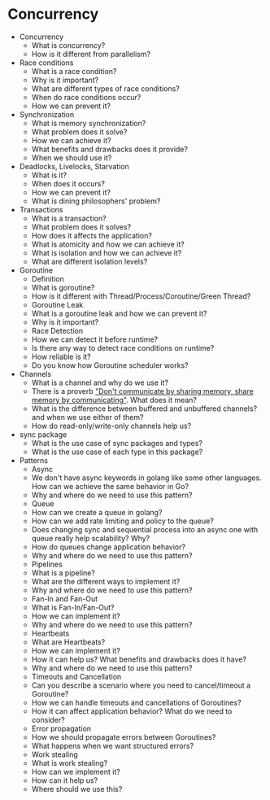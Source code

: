 # Concurrency

* Concurrency
    * What is concurrency?
    * How is it different from parallelism?
* Race conditions
    * What is a race condition?
    * Why is it important?
    * What are different types of race conditions?
    * When do race conditions occur?
    * How we can prevent it?
* Synchronization
    * What is memory synchronization?
    * What problem does it solve?
    * How we can achieve it?
    * What benefits and drawbacks does it provide?
    * When we should use it?
* Deadlocks, Livelocks, Starvation
    * What is it?
    * When does it occurs?
    * How we can prevent it?
    * What is dining philosophers' problem?
* Transactions
    * What is a transaction?
    * What problem does it solves?
    * How does it affects the application?
    * What is atomicity and how we can achieve it?
    * What is isolation and how we can achieve it?
    * What are different isolation levels?
* Goroutine
    * Definition
    * What is goroutine?
    * How is it different with Thread/Process/Coroutine/Green Thread?
    * Goroutine Leak
    * What is a goroutine leak and how we can prevent it?
    * Why is it important?
    * Race Detection
    * How we can detect it before runtime?
    * Is there any way to detect race conditions on runtime?
    * How reliable is it?
    * Do you know how Goroutine scheduler works?
* Channels
    * What is a channel and why do we use it?
    * There is a proverb ["Don't communicate by sharing memory, share memory by communicating"](http://go-proverbs.github.io). What does it mean?
    * What is the difference between buffered and unbuffered channels? and when we use either of them?
    * How do read-only/write-only channels help us?
* sync package
    * What is the use case of sync packages and types?
    * What is the use case of each type in this package?
* Patterns
    * Async
    * We don't have async keywords in golang like some other languages. How can we achieve the same behavior in Go?
    * Why and where do we need to use this pattern?
    * Queue
    * How can we create a queue in golang?
    * How can we add rate limiting and policy to the queue?
    * Does changing sync and sequential process into an async one with queue really help scalability? Why?
    * How do queues change application behavior?
    * Why and where do we need to use this pattern?
    * Pipelines
    * What is a pipeline?
    * What are the different ways to implement it?
    * Why and where do we need to use this pattern?
    * Fan-In and Fan-Out
    * What is Fan-In/Fan-Out?
    * How we can implement it?
    * Why and where do we need to use this pattern?
    * Heartbeats
    * What are Heartbeats?
    * How we can implement it?
    * How it can help us? What benefits and drawbacks does it have?
    * Why and where do we need to use this pattern?
    * Timeouts and Cancellation
    * Can you describe a scenario where you need to cancel/timeout a Goroutine?
    * How we can handle timeouts and cancellations of Goroutines?
    * How it can affect application behavior? What do we need to consider?
    * Error propagation
    * How we should propagate errors between Goroutines?
    * What happens when we want structured errors?
    * Work stealing
    * What is work stealing?
    * How can we implement it?
    * How can it help us?
    * Where should we use this?
